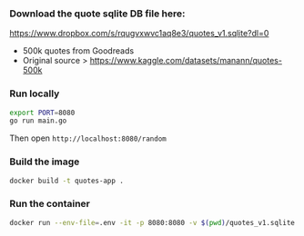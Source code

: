 ### Download the quote sqlite DB file here:
https://www.dropbox.com/s/rqugvxwvc1aq8e3/quotes_v1.sqlite?dl=0

- 500k quotes from Goodreads
- Original source  > https://www.kaggle.com/datasets/manann/quotes-500k

### Run locally
```bash
export PORT=8080
go run main.go
```
Then open `http://localhost:8080/random`

### Build the image
```bash
docker build -t quotes-app .
```

### Run the container
```bash
docker run --env-file=.env -it -p 8080:8080 -v $(pwd)/quotes_v1.sqlite:/app/quotes_v1.sqlite quotes-app
```
